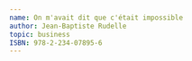 ```yaml
---
name: On m'avait dit que c'était impossible
author: Jean-Baptiste Rudelle
topic: business
ISBN: 978-2-234-07895-6
---
```

